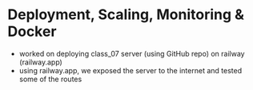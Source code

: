# Deployment, Scaling, Monitoring & Docker

- worked on deploying class_07 server (using GitHub repo) on railway (railway.app)
- using railway.app, we exposed the server to the internet and tested some of the routes
